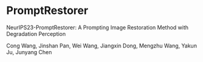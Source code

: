 # PromptRestorer

NeurIPS23-PromptRestorer: A Prompting Image Restoration Method with Degradation Perception

Cong Wang, Jinshan Pan, Wei Wang, Jiangxin Dong, Mengzhu Wang, Yakun Ju, Junyang Chen
